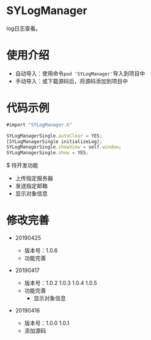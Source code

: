 # SYLogManager
log日志查看。


# 使用介绍
* 自动导入：使用命令`pod 'SYLogManager'`导入到项目中
* 手动导入：或下载源码后，将源码添加到项目中


# 代码示例
~~~ javascript
#import "SYLogManager.h"
~~~

~~~ javascript
SYLogManagerSingle.autoClear = YES;
[SYLogManagerSingle initializeLog];
SYLogManagerSingle.showView = self.window;
SYLogManagerSingle.show = YES;
~~~ 

$ 待开发功能
* 上传指定服务器
* 发送指定邮箱
* 显示对象信息

# 修改完善
* 20190425
  * 版本号：1.0.6
  * 功能完善
  
* 20190417
  * 版本号：1.0.2 1.0.3 1.0.4 1.0.5
  * 功能完善
    * 显示对象信息
    
* 20190416
  * 版本号：1.0.0 1.0.1
  * 添加源码